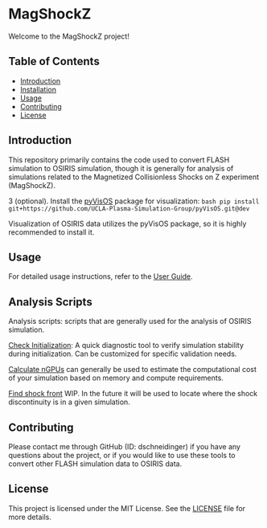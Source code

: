 # MagShockZ

Welcome to the MagShockZ project!

## Table of Contents

- [Introduction](#introduction)
- [Installation](#installation)
- [Usage](#usage)
- [Contributing](#contributing)
- [License](#license)

## Introduction

This repository primarily contains the code used to convert FLASH simulation to OSIRIS simulation, though it is generally for analysis of simulations related to the Magnetized Collisionless Shocks on Z experiment (MagShockZ).

3 (optional). Install the [pyVisOS](https://github.com/UCLA-Plasma-Simulation-Group/pyVisOS.git) package for visualization:
    ```bash
    pip install git+https://github.com/UCLA-Plasma-Simulation-Group/pyVisOS.git@dev
    ```

Visualization of OSIRIS data utilizes the pyVisOS package, so it is highly recommended to install it.

## Usage

For detailed usage instructions, refer to the [User Guide](docs/user_guide.md).

## Analysis Scripts

Analysis scripts: scripts that are generally used for the analysis of OSIRIS simulation. 

[Check Initialization](analysis_scripts/check_initialization1d.ipynb): A quick diagnostic tool to verify simulation stability during initialization. Can be customized for specific validation needs.

[Calculate nGPUs](analysis_scripts/calculate_nGPUs.ipynb) can generally be used to estimate the computational cost of your simulation based on memory and compute requirements.

[Find shock front](analysis_scripts/find_shock_front.py) WIP. In the future it will be used to locate where the shock discontinuity is in a given simulation.



## Contributing

Please contact me through GitHub (ID: dschneidinger) if you have any questions about the project, or if you would like to use these tools to convert other FLASH simulation data to OSIRIS data.

## License

This project is licensed under the MIT License. See the [LICENSE](LICENSE) file for more details.